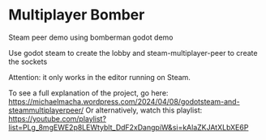 # Multiplayer Bomber

Steam peer demo using bomberman godot demo

Use godot steam to create the lobby and steam-multiplayer-peer to create the sockets

Attention: it only works in the editor running on Steam.

To see a full explanation of the project, go here: https://michaelmacha.wordpress.com/2024/04/08/godotsteam-and-steammultiplayerpeer/
Or alternatively, watch this playlist: https://youtube.com/playlist?list=PLg_8mgEWE2p8LEWtyblt_DdF2xDangpiW&si=kAlaZKJAtXLbXE6P
